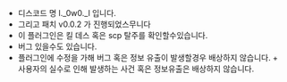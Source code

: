 + 디스코드 명 l._0w0._l 입니다.
+ 그리고 패치 v0.0.2 가 진행되었스무니다
+ 이 플러그인은 킬 데스 혹은 scp 탈주를 확인할수있습니다.
+ 버그 있을수도 있습니다.
+ 플러그인에 수정을 가해 버그 혹은 정보 유출이 발생할경우 배상하지 않습니다. + 사용자의 실수로 인해 발생하는 사건 혹은 정보유출은 배상하지 않습니다.
